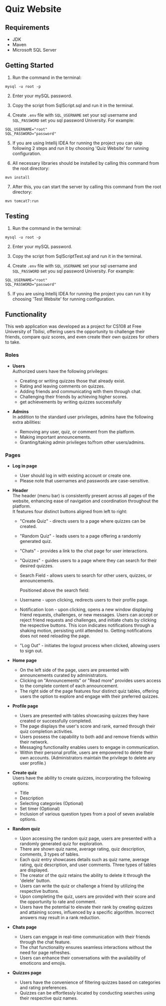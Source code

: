 # Quiz Website

## Requirements

- JDK
- Maven
- Microsoft SQL Server

## Getting Started

1. Run the command in the terminal:

```shell
mysql -u root -p
```

2. Enter your mySQL password.

3. Copy the script from SqlScript.sql and run it in the terminal.

4. Create `.env` file with `SQL_USERNAME` set your sql username and
   `SQL_PASSWORD` set you sql password University. For example:

```dotenv
SQL_USERNAME="root"
SQL_PASSWORD="password"
```

5. If you are using Intellij IDEA for running the project you can skip following 2 steps and run it by choosing 'Quiz
   Website' for running configuration.

6. All necessary libraries should be installed by calling this command from the root directory:

```shell
mvn install
```

7. After this, you can start the server by calling this command from the root directory:

```shell
mvn tomcat7:run
```

## Testing

1. Run the command in the terminal:

```shell
mysql -u root -p
```

2. Enter your mySQL password.

3. Copy the script from SqlScriptTest.sql and run it in the terminal.

4. Create `.env` file with `SQL_USERNAME` set your sql username and
   `SQL_PASSWORD` set you sql password University. For example:

```dotenv
SQL_USERNAME="root"
SQL_PASSWORD="password"
```

5. If you are using Intellij IDEA for running the project you can run it by choosing 'Test
   Website' for running configuration.

## Functionality

This web application was developed as a project for CS108 at Free University of Tbilisi,
offering users the opportunity to challenge their friends, compare quiz scores, and even create their own quizzes for
others to take.

### Roles

- **Users** <br/>
  Authorized users have the following privileges:
    - Creating or writing quizzes those that already exist.
    - Rating and leaving comments on quizzes.
    - Adding friends and communicating with them through chat.
    - Challenging their friends by achieving higher scores.
    - get achievements by writing quizzes successfully


- **Admins** <br/>
  In addition to the standard user privileges, admins have the following extra abilities:
    - Removing any user, quiz, or comment from the platform.
    - Making important announcements.
    - Granting/taking admin privileges to/from other users/admins.

### Pages

- **Log in page** <br/>
    - User should log in with existing account or create one.
    - Please note that usernames and passwords are case-sensitive.


- **Header** <br/>
  The header (menu bar) is consistently present across all pages of the website, enhancing ease of navigation and
  coordination throughout the platform. <br/>
  It features four distinct buttons aligned from left to right:
    - "Create Quiz" - directs users to a page where quizzes can be created.
    - "Random Quiz" - leads users to a page offering a randomly generated quiz.
    - "Chats" - provides a link to the chat page for user interactions.
    - "Quizzes" - guides users to a page where they can search for their desired quizzes.
    - Search Field - allows users to search for other users, quizzes, or announcements.

      Positioned above the search field:
    - Username - upon clicking, redirects users to their profile page.
    - Notification Icon - upon clicking, opens a new window displaying friend requests, challenges, or new messages.
      Users can accept or reject friend requests and challenges, and initiate chats by clicking the respective buttons.
      This icon indicates notifications through a shaking motion, persisting until attended to. Getting notifications
      does not need reloading the page.
    - "Log Out" - initiates the logout process when clicked, allowing users to sign out.


- **Home page** <br/>
    - On the left side of the page, users are presented with announcements curated by administrators.
    - Clicking on "Announcements" or "Read more" provides users access to the complete content of each announcement.
    - The right side of the page features four distinct quiz tables, offering users the option to explore and engage
      with their preferred quizzes.


- **Profile page** <br/>
    - Users are presented with tables showcasing quizzes they have created or successfully completed.
    - The page displays the user's score and rank, earned through their quiz completion activities.
    - Users possess the capability to both add and remove friends within their network.
    - Messaging functionality enables users to engage in communication.
    - Within their personal profile, users are empowered to delete their own accounts. (Administrators maintain the
      privilege to delete any user profile.)


- **Create quiz** <br/>
  Users have the ability to create quizzes, incorporating the following options:
    - Title
    - Description
    - Selecting categories (Optional)
    - Set timer (Optional)
    - Inclusion of various question types from a pool of seven available options.


- **Random quiz** <br/>
    - Upon accessing the random quiz page, users are presented with a randomly generated quiz for exploration.
    - There are shown quiz name, average rating, quiz description, comments, 3 types of tables.
    - Each quiz entry showcases details such as quiz name, average rating, quiz description, and user comments. Three
      types of tables are displayed.
    - The creator of the quiz retains the ability to delete it through the 'delete' button.
    - Users can write the quiz or challenge a friend by utilizing the respective buttons.
    - Upon completing the quiz, users are provided with their score and the opportunity to rate and comment.
    - Users have the potential to elevate their rank by creating quizzes and attaining scores, influenced by a specific
      algorithm. Incorrect answers may result in a rank reduction.


- **Chats page** <br/>
    - Users can engage in real-time communication with their friends through the chat feature.
    - The chat functionality ensures seamless interactions without the need for page refreshes.
    - Users can enhance their conversations with the availability of emoticons and emojis.


- **Quizzes page** <br/>
    - Users have the convenience of filtering quizzes based on categories and rating preferences.
    - Quizzes can be effortlessly located by conducting searches using their respective quiz names.

